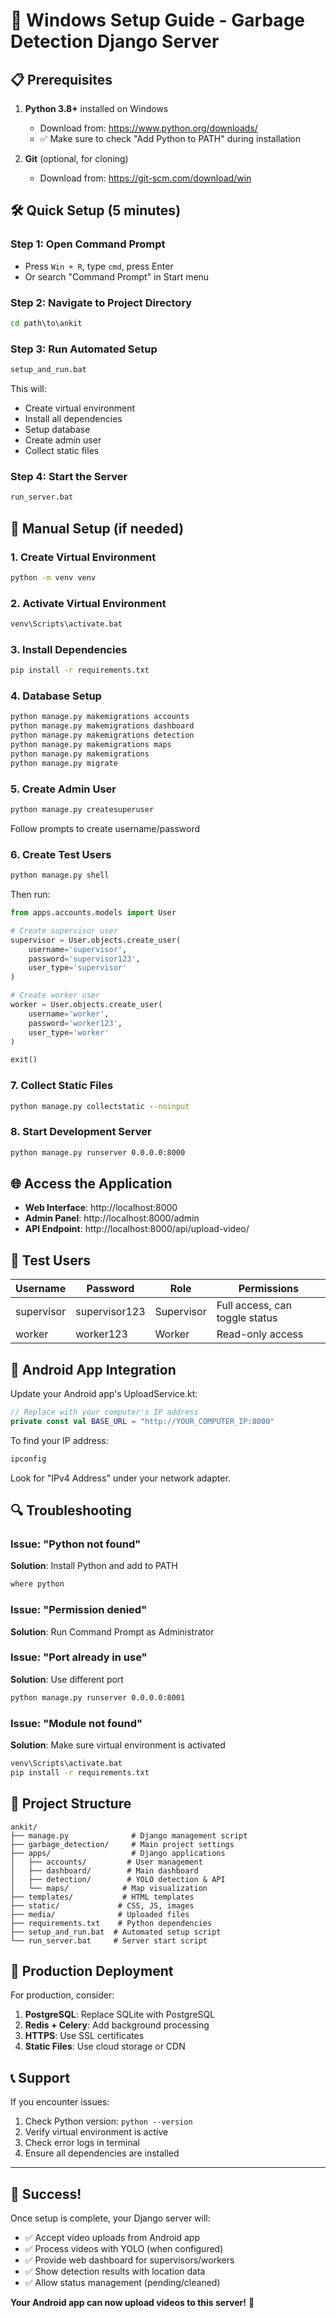# 🚀 Windows Setup Guide - Garbage Detection Django Server

## 📋 Prerequisites

1. **Python 3.8+** installed on Windows
   - Download from: https://www.python.org/downloads/
   - ✅ Make sure to check "Add Python to PATH" during installation

2. **Git** (optional, for cloning)
   - Download from: https://git-scm.com/download/win

## 🛠️ Quick Setup (5 minutes)

### Step 1: Open Command Prompt
- Press `Win + R`, type `cmd`, press Enter
- Or search "Command Prompt" in Start menu

### Step 2: Navigate to Project Directory
```cmd
cd path\to\ankit
```

### Step 3: Run Automated Setup
```cmd
setup_and_run.bat
```
This will:
- Create virtual environment
- Install all dependencies
- Setup database
- Create admin user
- Collect static files

### Step 4: Start the Server
```cmd
run_server.bat
```

## 🔧 Manual Setup (if needed)

### 1. Create Virtual Environment
```cmd
python -m venv venv
```

### 2. Activate Virtual Environment
```cmd
venv\Scripts\activate.bat
```

### 3. Install Dependencies
```cmd
pip install -r requirements.txt
```

### 4. Database Setup
```cmd
python manage.py makemigrations accounts
python manage.py makemigrations dashboard  
python manage.py makemigrations detection
python manage.py makemigrations maps
python manage.py makemigrations
python manage.py migrate
```

### 5. Create Admin User
```cmd
python manage.py createsuperuser
```
Follow prompts to create username/password

### 6. Create Test Users
```cmd
python manage.py shell
```
Then run:
```python
from apps.accounts.models import User

# Create supervisor user
supervisor = User.objects.create_user(
    username='supervisor',
    password='supervisor123',
    user_type='supervisor'
)

# Create worker user  
worker = User.objects.create_user(
    username='worker',
    password='worker123', 
    user_type='worker'
)

exit()
```

### 7. Collect Static Files
```cmd
python manage.py collectstatic --noinput
```

### 8. Start Development Server
```cmd
python manage.py runserver 0.0.0.0:8000
```

## 🌐 Access the Application

- **Web Interface**: http://localhost:8000
- **Admin Panel**: http://localhost:8000/admin
- **API Endpoint**: http://localhost:8000/api/upload-video/

## 👥 Test Users

| Username | Password | Role | Permissions |
|----------|----------|------|-------------|
| supervisor | supervisor123 | Supervisor | Full access, can toggle status |
| worker | worker123 | Worker | Read-only access |

## 📱 Android App Integration

Update your Android app's UploadService.kt:
```kotlin
// Replace with your computer's IP address
private const val BASE_URL = "http://YOUR_COMPUTER_IP:8000"
```

To find your IP address:
```cmd
ipconfig
```
Look for "IPv4 Address" under your network adapter.

## 🔍 Troubleshooting

### Issue: "Python not found"
**Solution**: Install Python and add to PATH
```cmd
where python
```

### Issue: "Permission denied"
**Solution**: Run Command Prompt as Administrator

### Issue: "Port already in use"
**Solution**: Use different port
```cmd
python manage.py runserver 0.0.0.0:8001
```

### Issue: "Module not found"
**Solution**: Make sure virtual environment is activated
```cmd
venv\Scripts\activate.bat
pip install -r requirements.txt
```

## 📂 Project Structure

```
ankit/
├── manage.py              # Django management script
├── garbage_detection/     # Main project settings
├── apps/                  # Django applications
│   ├── accounts/         # User management
│   ├── dashboard/        # Main dashboard
│   ├── detection/        # YOLO detection & API
│   └── maps/            # Map visualization
├── templates/           # HTML templates
├── static/             # CSS, JS, images
├── media/              # Uploaded files
├── requirements.txt    # Python dependencies
├── setup_and_run.bat  # Automated setup script
└── run_server.bat     # Server start script
```

## 🚀 Production Deployment

For production, consider:
1. **PostgreSQL**: Replace SQLite with PostgreSQL
2. **Redis + Celery**: Add background processing
3. **HTTPS**: Use SSL certificates
4. **Static Files**: Use cloud storage or CDN

## 📞 Support

If you encounter issues:
1. Check Python version: `python --version`
2. Verify virtual environment is active
3. Check error logs in terminal
4. Ensure all dependencies are installed

---

## 🎉 Success!

Once setup is complete, your Django server will:
- ✅ Accept video uploads from Android app
- ✅ Process videos with YOLO (when configured)
- ✅ Provide web dashboard for supervisors/workers
- ✅ Show detection results with location data
- ✅ Allow status management (pending/cleaned)

**Your Android app can now upload videos to this server!** 🎯